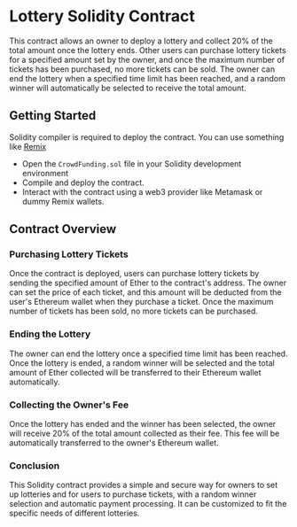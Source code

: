 # Lottery Solidity Contract
This contract allows an owner to deploy a lottery and collect 20% of the total amount once the lottery ends. Other users can purchase lottery tickets for a specified amount set by the owner, and once the maximum number of tickets has been purchased, no more tickets can be sold. The owner can end the lottery when a specified time limit has been reached, and a random winner will automatically be selected to receive the total amount.

## Getting Started

Solidity compiler is required to deploy the contract. You can use something like [Remix](https://remix.ethereum.org/)

- Open the `CrowdFunding.sol` file in your Solidity development environment
- Compile and deploy the contract.
- Interact with the contract using a web3 provider like Metamask or dummy Remix wallets.

## Contract Overview

### Purchasing Lottery Tickets
Once the contract is deployed, users can purchase lottery tickets by sending the specified amount of Ether to the contract's address. The owner can set the price of each ticket, and this amount will be deducted from the user's Ethereum wallet when they purchase a ticket. Once the maximum number of tickets has been sold, no more tickets can be purchased.

### Ending the Lottery
The owner can end the lottery once a specified time limit has been reached. Once the lottery is ended, a random winner will be selected and the total amount of Ether collected will be transferred to their Ethereum wallet automatically.

### Collecting the Owner's Fee
Once the lottery has ended and the winner has been selected, the owner will receive 20% of the total amount collected as their fee. This fee will be automatically transferred to the owner's Ethereum wallet.

### Conclusion
This Solidity contract provides a simple and secure way for owners to set up lotteries and for users to purchase tickets, with a random winner selection and automatic payment processing. It can be customized to fit the specific needs of different lotteries.